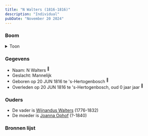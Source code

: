 ```yaml
---
title: "N Walters (1816-1816)"
description: "Individual"
pubDate: "November 20 2024"
---
```


### Boom
<details><summary>Toon</summary>

![test](https://www.plantuml.com/plantuml/svg/dP9DJm8n48Rl_HKJFQ07p7xn6OAAWIXHD8hXIBgx8rlfjgHJGWZXlrlO5KcCcdXgCvttdQSpSqMM6xlC9QEvK0jkU0unJ-OpevSglT5I6x26At9Fg2pBH8gG29D8BEwOB-mQSinZD5I4oA91RTSBP4UkYUH4i640qDCcHJFEH39NIDJfv5oeRXT2jcMi0a_xKiGAnSb4l2kkqYN1X4jdJIV02Uuyp_TyWDD-EAWDUivuyoPGfblej6CUhwUnjbPYkmj-0uQlz-verE7oA8lcIocdpdcQ64qKQyUoIu_WfVy4VZCCe4BLMpHMpr35cfBCyPLGGysLul2uoFJRWITeEPv1hn_smrzuxaPZE23LuCnlHXvKeLwxy8FpxoN_1cuLPZkRdu4xxHMcgL2pGl5m_UmKVhHd7tYU5qLmAiKiiskKKgyS_vQLFQvMomnMVl8hK2fTOF_KP9_bHj-65JJXCEY_XnPuxbEZ7MBz7otvLUrsx0hTFkNo0m00)
</details>

### Gegevens
- Naam: N Walters <sup><a href="../s00296/" style="text-decoration:none" title="Geboorte N Walters 20-06-1816">:link:</a></sup>
- Geslacht: Mannelijk
- Geboren op 20 JUN 1816 te 's-Hertogenbosch <sup><a href="../s00296/" style="text-decoration:none" title="Geboorte N Walters 20-06-1816">:link:</a></sup>
- Overleden op 20 JUN 1816 te 's-Hertogenbosch, oud 0 jaar jaar <sup><a href="../s00296/" style="text-decoration:none" title="Geboorte N Walters 20-06-1816">:link:</a></sup>

### Ouders
- De vader is [Wijnandus Walters](../i00101/) (1776-1832)
- De moeder is [Joanna Ophof](../i00129/) (?-1840)

### Bronnen lijst